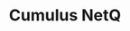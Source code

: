 ---
title: Cumulus NetQ
layout: pdf
product: Cumulus NetQ
version: "2.3"
type: pdf
bookhidden: true
---